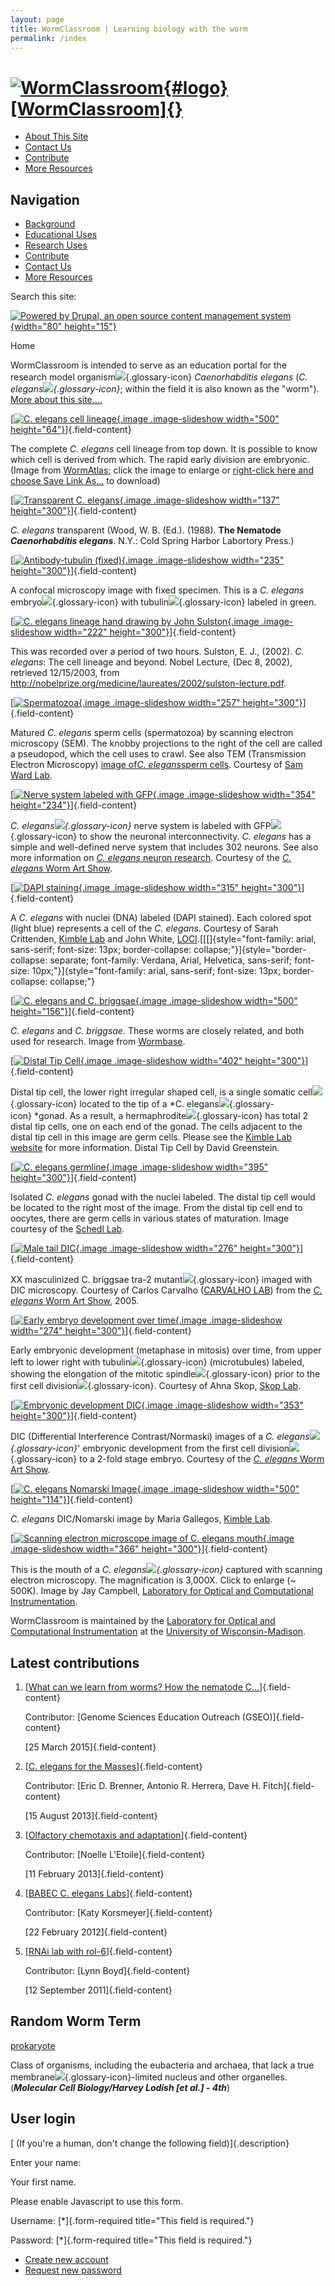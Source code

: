 ```yaml
---
layout: page
title: WormClassroom | Learning biology with the worm
permalink: /index
---
```

<div id="header-region" class="clear-block">

</div>

<div id="wrapper">

<div id="container" class="clear-block">

<div id="header">

<div id="logo-floater">

[![WormClassroom](/files/worm/garland_logo.png){#logo}[WormClassroom]{}](/ "WormClassroom")
===========================================================================================

</div>

-   [About This Site](/background-about-wormclassroom)
-   [Contact Us](/contact)
-   [Contribute](/contribute)
-   [More Resources](/weblinks)

</div>

<div id="sidebar-left" class="sidebar">

<div id="block-menu_block-1" class="clear-block block block-menu_block">

Navigation
----------

<div class="content">

<div
class="menu-block-1 menu-name-primary-links parent-mlid-0 menu-level-1">

-   [Background](/background-about-wormclassroom "About C. elegans in research and education")
-   [Educational Uses](/c-elegans-education "C. elegans in Education")
-   [Research Uses](/research-uses "Current C. elegans Research")
-   [Contribute](/contribute "Contribute a module to help other educators!")
-   [Contact Us](/contact "Contact us with questions or comments")
-   [More
    Resources](/weblinks "Links to other sites with information about C. elegans research")

</div>

</div>

</div>

<div id="block-search-0" class="clear-block block block-search">

<div class="content">

<div>

<div class="container-inline">

<div id="edit-search-block-form-1-wrapper" class="form-item">

Search this site:

</div>

</div>

</div>

</div>

</div>

<div id="block-system-0" class="clear-block block block-system">

<div class="content">

[![Powered by Drupal, an open source content management
system](/misc/powered-black-80x15.png "Powered by Drupal, an open source content management system"){width="80"
height="15"}](http://drupal.org)

</div>

</div>

</div>

<div id="center">

<div id="squeeze">

<div class="right-corner">

<div class="left-corner">

<div class="breadcrumb">

Home

</div>

<div class="clear-block">

<div
class="view view-frontpage-slideshow view-id-frontpage_slideshow view-display-id-page_1 view-dom-id-1">

<div class="view-header">

WormClassroom is intended to serve as an education portal for the
research model
organism[![](/sites/all/modules/glossary/glossary.gif)](/glossary/term/16 "Organisms used to closely study and elucidate our understanding of basic biological phenomena that might not be easily researched in advanced organisms. In general, they possess characteristics such as small size, short life span and ease of cultivation."){.glossary-icon}
*Caenorhabditis elegans* (*C.
elegans[![](/sites/all/modules/glossary/glossary.gif)](/glossary/term/111 "Caenorhabditis elegans (Caeno, recent; rhabditis, rod; elegans, nice), is a free-living, non-parasitic soil nematode that can be safely used in the laboratory and is common around the world. ([no-glossary]Blumenthal, T., Meyer, B.J., Riddle, D.L., Priess, J.F. (Ed.). (1997). C. elegans II. New York, NY: Cold Spring Harbor Laboratory Press. p. 1[/no-glossary])"){.glossary-icon}*;
within the field it is also known as the "worm"). [More about this
site....](http://wormclassroom.org/background-about-wormclassroom)

</div>

<div class="view-content">

<div id="views_slideshow_singleframe_main_frontpage_slideshow-page_1"
class="views_slideshow_singleframe_main views_slideshow_main">

<div
id="views_slideshow_singleframe_teaser_section_frontpage_slideshow-page_1"
class="views_slideshow_singleframe_teaser_section">

<div id="views_slideshow_singleframe_div_frontpage_slideshow-page_1_0"
class="views_slideshow_singleframe_slide views_slideshow_slide views-row-1 views-row-odd">

<div class="views-row views-row-0 views-row-first views-row-odd">

<div class="views-field-image-image">

[[![C. elegans cell
lineage](http://wormclassroom.org/files/worm/images/CompleteCellLineage.slideshow.jpg "C. elegans cell lineage"){.image
.image-slideshow width="500"
height="64"}](/image/c-elegans-cell-lineage)]{.field-content}

</div>

<div class="views-field-body">

<div class="field-content">

The complete *C. elegans* cell lineage from top down. It is possible to
know which cell is derived from which. The rapid early division are
embryonic. (Image from [WormAtlas](http://www.wormatlas.org/); click the
image to enlarge or [right-click here and choose Save Link
As...](http://wormclassroom.org/files/worm/images/CompleteCellLineage.jpg)
to download)

</div>

</div>

</div>

</div>

<div id="views_slideshow_singleframe_div_frontpage_slideshow-page_1_1"
class="views_slideshow_singleframe_slide views_slideshow_slide views-row-2 views_slideshow_singleframe_hidden views-row-even">

<div class="views-row views-row-0 views-row-first views-row-odd">

<div class="views-field-image-image">

[[![Transparent C.
elegans](http://wormclassroom.org/files/worm/images/CEcover.slideshow.jpg "Transparent C. elegans"){.image
.image-slideshow width="137"
height="300"}](/image/transparent-c-elegans)]{.field-content}

</div>

<div class="views-field-body">

<div class="field-content">

*C. elegans* transparent (Wood, W. B. (Ed.). (1988). **The Nematode
*Caenorhabditis elegans***. N.Y.: Cold Spring Harbor Labortory Press.)

</div>

</div>

</div>

</div>

<div id="views_slideshow_singleframe_div_frontpage_slideshow-page_1_2"
class="views_slideshow_singleframe_slide views_slideshow_slide views-row-3 views_slideshow_singleframe_hidden views-row-odd">

<div class="views-row views-row-0 views-row-first views-row-odd">

<div class="views-field-image-image">

[[![Antibody-tubulin
(fixed)](http://wormclassroom.org/files/worm/images/AntibodyFixed.slideshow.jpg "Antibody-tubulin (fixed)"){.image
.image-slideshow width="235"
height="300"}](/image/antibody-tubulin-fixed)]{.field-content}

</div>

<div class="views-field-body">

<div class="field-content">

A confocal microscopy image with fixed specimen. This is a *C. elegans*
embryo[![](/sites/all/modules/glossary/glossary.gif)](/glossary/term/24 "The early developmental stage of an organism after fertilization and before hatching."){.glossary-icon}
with
tubulin[![](/sites/all/modules/glossary/glossary.gif)](/glossary/term/57 "A family of globular cytoskeletal proteins that polymerize to form microtubules."){.glossary-icon}
labeled in green.

</div>

</div>

</div>

</div>

<div id="views_slideshow_singleframe_div_frontpage_slideshow-page_1_3"
class="views_slideshow_singleframe_slide views_slideshow_slide views-row-4 views_slideshow_singleframe_hidden views-row-even">

<div class="views-row views-row-0 views-row-first views-row-odd">

<div class="views-field-image-image">

[[![C. elegans lineage hand drawing by John
Sulston](http://wormclassroom.org/files/worm/images/CEHandDraw.slideshow.jpg "C. elegans lineage hand drawing by John Sulston"){.image
.image-slideshow width="222"
height="300"}](/image/c-elegans-lineage-hand-drawing-john-sulston)]{.field-content}

</div>

<div class="views-field-body">

<div class="field-content">

This was recorded over a period of two hours. Sulston, E. J., (2002).
*C. elegans*: The cell lineage and beyond. Nobel Lecture, (Dec 8, 2002),
retrieved 12/15/2003, from
<http://nobelprize.org/medicine/laureates/2002/sulston-lecture.pdf>.

</div>

</div>

</div>

</div>

<div id="views_slideshow_singleframe_div_frontpage_slideshow-page_1_4"
class="views_slideshow_singleframe_slide views_slideshow_slide views-row-5 views_slideshow_singleframe_hidden views-row-odd">

<div class="views-row views-row-0 views-row-first views-row-odd">

<div class="views-field-image-image">

[[![Spermatozoa](http://wormclassroom.org/files/worm/images/skop-lab-1.slideshow.jpg "Spermatozoa"){.image
.image-slideshow width="257"
height="300"}](/image/spermatozoa)]{.field-content}

</div>

<div class="views-field-body">

<div class="field-content">

Matured *C. elegans* sperm cells (spermatozoa) by scanning electron
microscopy (SEM). The knobby projections to the right of the cell are
called a pseudopod, which the cell uses to crawl. See also TEM
(Transmission Electron Microscopy) [image
of](http://www.mcb.arizona.edu/wardlab/spermsem.html)*[C.
elegans](http://www.mcb.arizona.edu/wardlab/spermsem.html)*[sperm
cells](http://www.mcb.arizona.edu/wardlab/spermsem.html). Courtesy of
[Sam Ward Lab](http://www.wormatlas.org/Wardsperm/sperm.htm).

</div>

</div>

</div>

</div>

<div id="views_slideshow_singleframe_div_frontpage_slideshow-page_1_5"
class="views_slideshow_singleframe_slide views_slideshow_slide views-row-6 views_slideshow_singleframe_hidden views-row-even">

<div class="views-row views-row-0 views-row-first views-row-odd">

<div class="views-field-image-image">

[[![Nerve system labeled with
GFP](http://wormclassroom.org/files/worm/images/skop-lab-2.jpg "Nerve system labeled with GFP"){.image
.image-slideshow width="354"
height="234"}](/image/nerve-system-labeled-gfp)]{.field-content}

</div>

<div class="views-field-body">

<div class="field-content">

*C.
elegans[![](/sites/all/modules/glossary/glossary.gif)](/glossary/term/111 "Caenorhabditis elegans (Caeno, recent; rhabditis, rod; elegans, nice), is a free-living, non-parasitic soil nematode that can be safely used in the laboratory and is common around the world. ([no-glossary]Blumenthal, T., Meyer, B.J., Riddle, D.L., Priess, J.F. (Ed.). (1997). C. elegans II. New York, NY: Cold Spring Harbor Laboratory Press. p. 1[/no-glossary])"){.glossary-icon}*
nerve system is labeled with
GFP[![](/sites/all/modules/glossary/glossary.gif)](/glossary/term/31 "A naturally occurring fluorescent protein synthesized by the jellyfish Aequora Victoria. (Principles of Genetics, Snustad and Simmons - 2000)"){.glossary-icon}
to show the neuronal interconnectivity. *C. elegans* has a simple and
well-defined nerve system that includes 302 neurons. See also more
information on [*C. elegans* neuron
research](http://www.mcb.ucdavis.edu/faculty-labs/scholey/molecular_basis_of__intracellula.htm). Courtesy
of the [*C. elegans* Worm Art
Show](http://skoplab.weebly.com/worm-gifts--art.html).

</div>

</div>

</div>

</div>

<div id="views_slideshow_singleframe_div_frontpage_slideshow-page_1_6"
class="views_slideshow_singleframe_slide views_slideshow_slide views-row-7 views_slideshow_singleframe_hidden views-row-odd">

<div class="views-row views-row-0 views-row-first views-row-odd">

<div class="views-field-image-image">

[[![DAPI
staining](http://wormclassroom.org/files/worm/images/skop-lab-3.slideshow.jpg "DAPI staining"){.image
.image-slideshow width="315"
height="300"}](/image/dapi-staining)]{.field-content}

</div>

<div class="views-field-body">

<div class="field-content">

A *C. elegans* with nuclei (DNA) labeled (DAPI stained). Each colored
spot (light blue) represents a cell of the *C. elegans*. Courtesy
of Sarah Crittenden, [Kimble
Lab](http://www.biochem.wisc.edu/faculty/kimble/) and John White,
[LOCI](http://loci.wisc.edu/).[[[]{style="font-family: arial, sans-serif; font-size: 13px; border-collapse: collapse;"}]{style="border-collapse: separate; font-family: Verdana, Arial, Helvetica, sans-serif; font-size: 10px;"}]{style="font-family: arial, sans-serif; font-size: 13px; border-collapse: collapse;"}

</div>

</div>

</div>

</div>

<div id="views_slideshow_singleframe_div_frontpage_slideshow-page_1_7"
class="views_slideshow_singleframe_slide views_slideshow_slide views-row-8 views_slideshow_singleframe_hidden views-row-even">

<div class="views-row views-row-0 views-row-first views-row-odd">

<div class="views-field-image-image">

[[![C. elegans and C.
briggsae](http://wormclassroom.org/files/worm/images/skop-lab-4.slideshow.jpg "C. elegans and C. briggsae"){.image
.image-slideshow width="500"
height="156"}](/image/c-elegans-and-c-briggsae)]{.field-content}

</div>

<div class="views-field-body">

<div class="field-content">

*C. elegans* and *C. briggsae*. These worms are closely related, and
both used for research. Image from [Wormbase](http://wormbase.org/).

</div>

</div>

</div>

</div>

<div id="views_slideshow_singleframe_div_frontpage_slideshow-page_1_8"
class="views_slideshow_singleframe_slide views_slideshow_slide views-row-9 views_slideshow_singleframe_hidden views-row-odd">

<div class="views-row views-row-0 views-row-first views-row-odd">

<div class="views-field-image-image">

[[![Distal Tip
Cell](http://wormclassroom.org/files/worm/images/skop-lab-5.slideshow.jpg "Distal Tip Cell"){.image
.image-slideshow width="402"
height="300"}](/image/distal-tip-cell)]{.field-content}

</div>

<div class="views-field-body">

<div class="field-content">

Distal tip cell, the lower right irregular shaped cell, is a single
somatic
cell[![](/sites/all/modules/glossary/glossary.gif)](/glossary/term/54 "Any plant or animal cell other than a germ cell or germ-cell precursor."){.glossary-icon}
located to the tip of a *C.
elegans[![](/sites/all/modules/glossary/glossary.gif)](/glossary/term/111 "Caenorhabditis elegans (Caeno, recent; rhabditis, rod; elegans, nice), is a free-living, non-parasitic soil nematode that can be safely used in the laboratory and is common around the world. ([no-glossary]Blumenthal, T., Meyer, B.J., Riddle, D.L., Priess, J.F. (Ed.). (1997). C. elegans II. New York, NY: Cold Spring Harbor Laboratory Press. p. 1[/no-glossary])"){.glossary-icon} *gonad.
As a result, a
hermaphrodite[![](/sites/all/modules/glossary/glossary.gif)](/glossary/term/32 "Organisms that can make both sperm and oocytes and can self-fertilize. C. elegans has both hermaphrodites and males. The male can mate with hermaphrodites to produce cross progeny."){.glossary-icon}
has total 2 distal tip cells, one on each end of the gonad. The cells
adjacent to the distal tip cell in this image are germ cells. Please see
the [Kimble Lab website](http://www.biochem.wisc.edu/faculty/kimble/)
for more information. Distal Tip Cell by David Greenstein.

</div>

</div>

</div>

</div>

<div id="views_slideshow_singleframe_div_frontpage_slideshow-page_1_9"
class="views_slideshow_singleframe_slide views_slideshow_slide views-row-10 views_slideshow_singleframe_hidden views-row-even">

<div class="views-row views-row-0 views-row-first views-row-odd">

<div class="views-field-image-image">

[[![C. elegans
germline](http://wormclassroom.org/files/worm/images/skop-lab-6.slideshow.jpg "C. elegans germline"){.image
.image-slideshow width="395"
height="300"}](/image/c-elegans-germline)]{.field-content}

</div>

<div class="views-field-body">

<div class="field-content">

Isolated *C. elegans* gonad with the nuclei labeled. The distal tip cell
would be located to the right most of the image. From the distal tip
cell end to oocytes, there are germ cells in various states of
maturation. Image courtesy of the [Schedl
Lab](http://www.genetics.wustl.edu/tslab/).

</div>

</div>

</div>

</div>

<div id="views_slideshow_singleframe_div_frontpage_slideshow-page_1_10"
class="views_slideshow_singleframe_slide views_slideshow_slide views-row-11 views_slideshow_singleframe_hidden views-row-odd">

<div class="views-row views-row-0 views-row-first views-row-odd">

<div class="views-field-image-image">

[[![Male tail
DIC](http://wormclassroom.org/files/worm/images/skop-lab-7.slideshow.jpg "Male tail DIC"){.image
.image-slideshow width="276"
height="300"}](/image/male-tail-dic)]{.field-content}

</div>

<div class="views-field-body">

<div class="field-content">

XX masculinized C. briggsae tra-2
mutant[![](/sites/all/modules/glossary/glossary.gif)](/glossary/term/43 "A cell microorganism that manifests new characteristics due to a change in its genetic material."){.glossary-icon}
imaged with DIC microscopy. Courtesy of Carlos Carvalho ([CARVALHO
LAB](http://www.usask.ca/research-groups/carvalholab/Site/HOME.html))
from the [*C. elegans* Worm Art
Show](http://skoplab.weebly.com/worm-gifts--art.html), 2005.

</div>

</div>

</div>

</div>

<div id="views_slideshow_singleframe_div_frontpage_slideshow-page_1_11"
class="views_slideshow_singleframe_slide views_slideshow_slide views-row-12 views_slideshow_singleframe_hidden views-row-even">

<div class="views-row views-row-0 views-row-first views-row-odd">

<div class="views-field-image-image">

[[![Early embryo development over
time](http://wormclassroom.org/files/worm/images/skop-lab-8.slideshow.jpg "Early embryo development over time"){.image
.image-slideshow width="274"
height="300"}](/image/early-embryo-development-over-time)]{.field-content}

</div>

<div class="views-field-body">

<div class="field-content">

Early embryonic development (metaphase in mitosis) over time, from upper
left to lower right with
tubulin[![](/sites/all/modules/glossary/glossary.gif)](/glossary/term/57 "A family of globular cytoskeletal proteins that polymerize to form microtubules."){.glossary-icon}
(microtubules) labeled, showing the elongation of the mitotic
spindle[![](/sites/all/modules/glossary/glossary.gif)](/glossary/term/42 "Array of microtubules and associated proteins that forms between the opposite poles of a eukaryotic cell during mitosis and serves to move the duplicated chromosomes apart."){.glossary-icon}
prior to the first cell
division[![](/sites/all/modules/glossary/glossary.gif)](/glossary/term/14 "Separation of a cell into two daughter cells. In higher eukaryotes, it involves division of the nucleus (mitosis) and of the cytoplasm (cytokinesis); mitosis is often used to refer to both nuclear and cytoplasmic division."){.glossary-icon}.
Courtesy of Ahna Skop, [Skop Lab](http://skoplab.weebly.com/index.html).

</div>

</div>

</div>

</div>

<div id="views_slideshow_singleframe_div_frontpage_slideshow-page_1_12"
class="views_slideshow_singleframe_slide views_slideshow_slide views-row-13 views_slideshow_singleframe_hidden views-row-odd">

<div class="views-row views-row-0 views-row-first views-row-odd">

<div class="views-field-image-image">

[[![Embryonic development
DIC](http://wormclassroom.org/files/worm/images/skop-lab-9.slideshow.jpg "Embryonic development DIC"){.image
.image-slideshow width="353"
height="300"}](/image/embryonic-development-dic)]{.field-content}

</div>

<div class="views-field-body">

<div class="field-content">

DIC (Differential Interference Contrast/Normaski) images of a *C.
elegans[![](/sites/all/modules/glossary/glossary.gif)](/glossary/term/111 "Caenorhabditis elegans (Caeno, recent; rhabditis, rod; elegans, nice), is a free-living, non-parasitic soil nematode that can be safely used in the laboratory and is common around the world. ([no-glossary]Blumenthal, T., Meyer, B.J., Riddle, D.L., Priess, J.F. (Ed.). (1997). C. elegans II. New York, NY: Cold Spring Harbor Laboratory Press. p. 1[/no-glossary])"){.glossary-icon}*'
embryonic development from the first cell
division[![](/sites/all/modules/glossary/glossary.gif)](/glossary/term/14 "Separation of a cell into two daughter cells. In higher eukaryotes, it involves division of the nucleus (mitosis) and of the cytoplasm (cytokinesis); mitosis is often used to refer to both nuclear and cytoplasmic division."){.glossary-icon}
to a 2-fold stage embryo. Courtesy of the [*C. elegans* Worm Art
Show](http://skoplab.weebly.com/worm-gifts--art.html).

</div>

</div>

</div>

</div>

<div id="views_slideshow_singleframe_div_frontpage_slideshow-page_1_13"
class="views_slideshow_singleframe_slide views_slideshow_slide views-row-14 views_slideshow_singleframe_hidden views-row-even">

<div class="views-row views-row-0 views-row-first views-row-odd">

<div class="views-field-image-image">

[[![C. elegans Nomarski
Image](http://wormclassroom.org/files/worm/images/skop-lab-10.slideshow.jpg "C. elegans Nomarski Image"){.image
.image-slideshow width="500"
height="114"}](/image/c-elegans-nomarski-image)]{.field-content}

</div>

<div class="views-field-body">

<div class="field-content">

*C. elegans* DIC/Nomarski image by Maria Gallegos, [Kimble
Lab](http://www.biochem.wisc.edu/faculty/kimble/).

</div>

</div>

</div>

</div>

<div id="views_slideshow_singleframe_div_frontpage_slideshow-page_1_14"
class="views_slideshow_singleframe_slide views_slideshow_slide views-row-15 views_slideshow_singleframe_hidden views-row-odd">

<div class="views-row views-row-0 views-row-first views-row-odd">

<div class="views-field-image-image">

[[![Scanning electron microscope image of C. elegans
mouth](http://wormclassroom.org/files/worm/images/SEM.slideshow.jpg "Scanning electron microscope image of C. elegans mouth"){.image
.image-slideshow width="366"
height="300"}](/image/scanning-electron-microscope-image-c-elegans-mouth)]{.field-content}

</div>

<div class="views-field-body">

<div class="field-content">

This is the mouth of a *C.
elegans[![](/sites/all/modules/glossary/glossary.gif)](/glossary/term/111 "Caenorhabditis elegans (Caeno, recent; rhabditis, rod; elegans, nice), is a free-living, non-parasitic soil nematode that can be safely used in the laboratory and is common around the world. ([no-glossary]Blumenthal, T., Meyer, B.J., Riddle, D.L., Priess, J.F. (Ed.). (1997). C. elegans II. New York, NY: Cold Spring Harbor Laboratory Press. p. 1[/no-glossary])"){.glossary-icon}*
captured with scanning electron microscopy. The magnification is 3,000X.
Click to enlarge (\~ 500K). Image by Jay Campbell, [Laboratory for
Optical and Computational Instrumentation](http://loci.wisc.edu/).

</div>

</div>

</div>

</div>

</div>

</div>

<div class="views-slideshow-controls-bottom clear-block">

<div id="views_slideshow_singleframe_pager_frontpage_slideshow-page_1"
class="views_slideshow_singleframe_pager views_slideshow_pagerThumbnails">

</div>

</div>

</div>

</div>

</div>

<div id="footer">

WormClassroom is maintained by the [Laboratory for Optical and
Computational Instrumentation](http://loci.wisc.edu) at the [University
of Wisconsin-Madison](http://www.wisc.edu).

</div>

</div>

</div>

</div>

</div>

<div id="sidebar-right" class="sidebar">

<div id="block-views-f17ffdf1bf5dd4428d52eea5758a8f90"
class="clear-block block block-views">

Latest contributions
--------------------

<div class="content">

<div
class="view view-all-instructional-materials view-id-all_instructional_materials view-display-id-block_1 view-dom-id-2">

<div class="view-content">

<div class="item-list">

1.  <div class="views-field-title">

    [[What can we learn from worms? How the nematode
    C...](/what-can-we-learn-worms-how-nematode-c-elegans-maintains-balance-changing-environment)]{.field-content}

    </div>

    <div class="views-field-field-contributor-name-value">

    Contributor: [Genome Sciences Education Outreach
    (GSEO)]{.field-content}

    </div>

    <div class="views-field-created">

    [25 March 2015]{.field-content}

    </div>

2.  <div class="views-field-title">

    [[C. elegans for the Masses](/c-elegans-masses)]{.field-content}

    </div>

    <div class="views-field-field-contributor-name-value">

    Contributor: [Eric D. Brenner, Antonio R. Herrera, Dave H.
    Fitch]{.field-content}

    </div>

    <div class="views-field-created">

    [15 August 2013]{.field-content}

    </div>

3.  <div class="views-field-title">

    [[Olfactory chemotaxis and
    adaptation](/olfactory-chemotaxis-and-adaptation)]{.field-content}

    </div>

    <div class="views-field-field-contributor-name-value">

    Contributor: [Noelle L'Etoile]{.field-content}

    </div>

    <div class="views-field-created">

    [11 February 2013]{.field-content}

    </div>

4.  <div class="views-field-title">

    [[BABEC C. elegans Labs](/node/311)]{.field-content}

    </div>

    <div class="views-field-field-contributor-name-value">

    Contributor: [Katy Korsmeyer]{.field-content}

    </div>

    <div class="views-field-created">

    [22 February 2012]{.field-content}

    </div>

5.  <div class="views-field-title">

    [[RNAi lab with rol-6](/rnai-lab-rol-6)]{.field-content}

    </div>

    <div class="views-field-field-contributor-name-value">

    Contributor: [Lynn Boyd]{.field-content}

    </div>

    <div class="views-field-created">

    [12 September 2011]{.field-content}

    </div>

</div>

</div>

</div>

</div>

</div>

<div id="block-glossary-1" class="clear-block block block-glossary">

Random Worm Term
----------------

<div class="content">

<div class="glossary-block-term-name">

[prokaryote](/glossary/term/17)

</div>

<div class="glossary-block-term-description">

Class of organisms, including the eubacteria and archaea, that lack a
true
membrane[![](/sites/all/modules/glossary/glossary.gif)](/glossary/term/40 "Permeability barrier surrounding cells or organelles and consists of a phospholipids bilayer, together with associated membrane proteins."){.glossary-icon}-limited
nucleus and other organelles. (***Molecular Cell Biology/Harvey Lodish
\[et al.\] - 4th***)

</div>

</div>

</div>

<div id="block-user-0" class="clear-block block block-user">

User login
----------

<div class="content">

<div>

<div class="a8ac6_field">

[ (If you're a human, don't change the following field)]{.description}
<div id="edit-28a-name-wrapper" class="form-item">

Enter your name:
<div class="description">

Your first name.

</div>

</div>

</div>

Please enable Javascript to use this form.
<div id="edit-name-wrapper" class="form-item">

Username: [\*]{.form-required title="This field is required."}

</div>

<div id="edit-pass-wrapper" class="form-item">

Password: [\*]{.form-required title="This field is required."}

</div>

<div class="item-list">

-   [Create new account](/user/register "Create a new user account.")
-   [Request new
    password](/user/password "Request new password via e-mail.")

</div>

</div>

</div>

</div>

</div>

</div>

</div>
